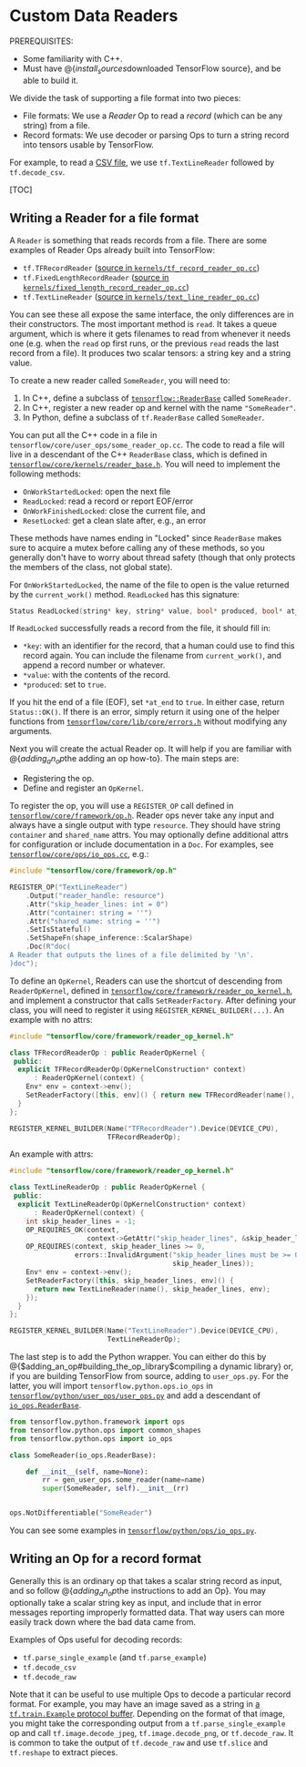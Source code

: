 # Custom Data Readers

PREREQUISITES:

*   Some familiarity with C++.
*   Must have
    @{$install_sources$downloaded TensorFlow source}, and be
    able to build it.

We divide the task of supporting a file format into two pieces:

*   File formats: We use a *Reader* Op to read a *record* (which can be any
    string) from a file.
*   Record formats: We use decoder or parsing Ops to turn a string record
    into tensors usable by TensorFlow.

For example, to read a
[CSV file](https://en.wikipedia.org/wiki/Comma-separated_values), we use
`tf.TextLineReader`
followed by
`tf.decode_csv`.

[TOC]

## Writing a Reader for a file format

A `Reader` is something that reads records from a file.  There are some examples
of Reader Ops already built into TensorFlow:

*   `tf.TFRecordReader`
    ([source in `kernels/tf_record_reader_op.cc`](https://www.tensorflow.org/code/tensorflow/core/kernels/tf_record_reader_op.cc))
*   `tf.FixedLengthRecordReader`
    ([source in `kernels/fixed_length_record_reader_op.cc`](https://www.tensorflow.org/code/tensorflow/core/kernels/fixed_length_record_reader_op.cc))
*   `tf.TextLineReader`
    ([source in `kernels/text_line_reader_op.cc`](https://www.tensorflow.org/code/tensorflow/core/kernels/text_line_reader_op.cc))

You can see these all expose the same interface, the only differences
are in their constructors.  The most important method is `read`.
It takes a queue argument, which is where it gets filenames to
read from whenever it needs one (e.g. when the `read` op first runs, or
the previous `read` reads the last record from a file).  It produces
two scalar tensors: a string key and a string value.

To create a new reader called `SomeReader`, you will need to:

1.  In C++, define a subclass of
    [`tensorflow::ReaderBase`](https://www.tensorflow.org/code/tensorflow/core/framework/reader_base.h)
    called `SomeReader`.
2.  In C++, register a new reader op and kernel with the name `"SomeReader"`.
3.  In Python, define a subclass of `tf.ReaderBase` called `SomeReader`.

You can put all the C++ code in a file in
`tensorflow/core/user_ops/some_reader_op.cc`. The code to read a file will live
in a descendant of the C++ `ReaderBase` class, which is defined in
[`tensorflow/core/kernels/reader_base.h`](https://www.tensorflow.org/code/tensorflow/core/framework/reader_base.h).
You will need to implement the following methods:

*   `OnWorkStartedLocked`: open the next file
*   `ReadLocked`: read a record or report EOF/error
*   `OnWorkFinishedLocked`: close the current file, and
*   `ResetLocked`: get a clean slate after, e.g., an error

These methods have names ending in "Locked" since `ReaderBase` makes sure
to acquire a mutex before calling any of these methods, so you generally don't
have to worry about thread safety (though that only protects the members of the
class, not global state).

For `OnWorkStartedLocked`, the name of the file to open is the value returned by
the `current_work()` method.  `ReadLocked` has this signature:

```c++
Status ReadLocked(string* key, string* value, bool* produced, bool* at_end)
```

If `ReadLocked` successfully reads a record from the file, it should fill in:

*   `*key`: with an identifier for the record, that a human could use to find
    this record again.  You can include the filename from `current_work()`,
    and append a record number or whatever.
*   `*value`: with the contents of the record.
*   `*produced`: set to `true`.

If you hit the end of a file (EOF), set `*at_end` to `true`.  In either case,
return `Status::OK()`.  If there is an error, simply return it using one of the
helper functions from
[`tensorflow/core/lib/core/errors.h`](https://www.tensorflow.org/code/tensorflow/core/lib/core/errors.h)
without modifying any arguments.

Next you will create the actual Reader op.  It will help if you are familiar
with @{$adding_an_op$the adding an op how-to}.  The main steps
are:

*   Registering the op.
*   Define and register an `OpKernel`.

To register the op, you will use a `REGISTER_OP` call defined in
[`tensorflow/core/framework/op.h`](https://www.tensorflow.org/code/tensorflow/core/framework/op.h).
Reader ops never take any input and always have a single output with type
`resource`.  They should have string `container` and `shared_name` attrs.
You may optionally define additional attrs
for configuration or include documentation in a `Doc`.  For examples, see
[`tensorflow/core/ops/io_ops.cc`](https://www.tensorflow.org/code/tensorflow/core/ops/io_ops.cc),
e.g.:

```c++
#include "tensorflow/core/framework/op.h"

REGISTER_OP("TextLineReader")
    .Output("reader_handle: resource")
    .Attr("skip_header_lines: int = 0")
    .Attr("container: string = ''")
    .Attr("shared_name: string = ''")
    .SetIsStateful()
    .SetShapeFn(shape_inference::ScalarShape)
    .Doc(R"doc(
A Reader that outputs the lines of a file delimited by '\n'.
)doc");
```

To define an `OpKernel`, Readers can use the shortcut of descending from
`ReaderOpKernel`, defined in
[`tensorflow/core/framework/reader_op_kernel.h`](https://www.tensorflow.org/code/tensorflow/core/framework/reader_op_kernel.h),
and implement a constructor that calls `SetReaderFactory`.  After defining
your class, you will need to register it using `REGISTER_KERNEL_BUILDER(...)`.
An example with no attrs:

```c++
#include "tensorflow/core/framework/reader_op_kernel.h"

class TFRecordReaderOp : public ReaderOpKernel {
 public:
  explicit TFRecordReaderOp(OpKernelConstruction* context)
      : ReaderOpKernel(context) {
    Env* env = context->env();
    SetReaderFactory([this, env]() { return new TFRecordReader(name(), env); });
  }
};

REGISTER_KERNEL_BUILDER(Name("TFRecordReader").Device(DEVICE_CPU),
                        TFRecordReaderOp);
```

An example with attrs:

```c++
#include "tensorflow/core/framework/reader_op_kernel.h"

class TextLineReaderOp : public ReaderOpKernel {
 public:
  explicit TextLineReaderOp(OpKernelConstruction* context)
      : ReaderOpKernel(context) {
    int skip_header_lines = -1;
    OP_REQUIRES_OK(context,
                   context->GetAttr("skip_header_lines", &skip_header_lines));
    OP_REQUIRES(context, skip_header_lines >= 0,
                errors::InvalidArgument("skip_header_lines must be >= 0 not ",
                                        skip_header_lines));
    Env* env = context->env();
    SetReaderFactory([this, skip_header_lines, env]() {
      return new TextLineReader(name(), skip_header_lines, env);
    });
  }
};

REGISTER_KERNEL_BUILDER(Name("TextLineReader").Device(DEVICE_CPU),
                        TextLineReaderOp);
```

The last step is to add the Python wrapper.  You can either do this by
@{$adding_an_op#building_the_op_library$compiling a dynamic library}
or, if you are building TensorFlow from source, adding to `user_ops.py`.
For the latter, you will import `tensorflow.python.ops.io_ops` in
[`tensorflow/python/user_ops/user_ops.py`](https://www.tensorflow.org/code/tensorflow/python/user_ops/user_ops.py)
and add a descendant of [`io_ops.ReaderBase`](https://www.tensorflow.org/code/tensorflow/python/ops/io_ops.py).

```python
from tensorflow.python.framework import ops
from tensorflow.python.ops import common_shapes
from tensorflow.python.ops import io_ops

class SomeReader(io_ops.ReaderBase):

    def __init__(self, name=None):
        rr = gen_user_ops.some_reader(name=name)
        super(SomeReader, self).__init__(rr)


ops.NotDifferentiable("SomeReader")
```

You can see some examples in
[`tensorflow/python/ops/io_ops.py`](https://www.tensorflow.org/code/tensorflow/python/ops/io_ops.py).

## Writing an Op for a record format

Generally this is an ordinary op that takes a scalar string record as input, and
so follow @{$adding_an_op$the instructions to add an Op}.
You may optionally take a scalar string key as input, and include that in error
messages reporting improperly formatted data.  That way users can more easily
track down where the bad data came from.

Examples of Ops useful for decoding records:

*   `tf.parse_single_example`
    (and
    `tf.parse_example`)
*   `tf.decode_csv`
*   `tf.decode_raw`

Note that it can be useful to use multiple Ops to decode a particular record
format.  For example, you may have an image saved as a string in
[a `tf.train.Example` protocol buffer](https://www.tensorflow.org/code/tensorflow/core/example/example.proto).
Depending on the format of that image, you might take the corresponding output
from a
`tf.parse_single_example`
op and call `tf.image.decode_jpeg`,
`tf.image.decode_png`, or
`tf.decode_raw`.  It is common to
take the output of `tf.decode_raw` and use
`tf.slice` and
`tf.reshape` to extract pieces.
